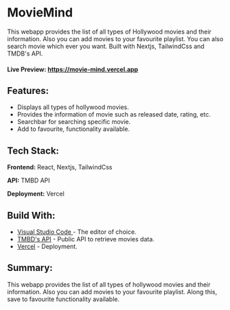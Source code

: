 
# MovieMind

This webapp provides the list of all types of Hollywood movies and their information. Also you can add movies to your favourite playlist. You can also search movie which ever you want.
Built with Nextjs, TailwindCss and TMDB's API.




#### Live Preview: https://movie-mind.vercel.app

## Features:

- Displays all types of hollywood movies.
- Provides the information of movie such as released date, rating, etc.
- Searchbar for searching specific movie.
- Add to favourite, functionality available.


## Tech Stack:

**Frontend:** React, Nextjs, TailwindCss

**API:** TMBD API

**Deployment:** Vercel


## Build With:

 - [Visual Studio Code ](https://code.visualstudio.com/)- The editor of choice.
 - [TMBD's API](https://www.themoviedb.org/documentation/api) - Public API to retrieve movies data.
 - [Vercel](https://vercel.com/) - Deployment.
## Summary: 
This webapp provides the list of all types of hollywood movies and their information. Also you can add movies to your favourite playlist. Along this, save to favourite functionality available.
